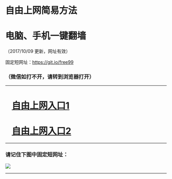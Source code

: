 ﻿# 自由上网简易方法

# 电脑、手机一键翻墙

（2017/10/09 更新，网址有效）

固定短网址：https://git.io/free99

### （微信如打不开，请转到浏览器打开）


***





# &nbsp;&nbsp; <a href="http://ft1387732673.fwq-tz-1001.info/fwqtz01.html?t=100900110477 " target="_blank">自由上网入口1</a>
# &nbsp;&nbsp; <a href="http://ft2883815472.fwq-tz-1002.info/fwqtz02.html?t=100900131499 " target="_blank">自由上网入口2</a>
***

### 请记住下图中固定短网址：

<img src="https://s3-us-west-2.amazonaws.com/fwq-1001/yjfq-20170905okok.png" /> 


***

